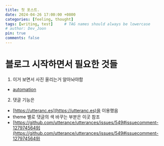 ```yaml
---
title: 첫 포스트.
date: 2024-04-26 17:00:00 +0800
categories: [feeling, thought]
tags: [writing, test]     # TAG names should always be lowercase
# author: Dev_Joon
pin: true
comments: false
---
```

# 블로그 시작하면서 필요한 것들

1. 이거 보면서 사진 올리는거 알아놔야함

- [automation](https://minutestomidnight.co.uk/blog/automation-for-my-blog-publishing-workflow/)

2. 댓글 기능은

- [https://utteranc.es](https://utteranc.es)을 이용했음
- theme 별로 댓글의 색 바꾸는 부분은 이곳 참조
- [https://github.com/utterance/utterances/issues/549#issuecomment-1279745649](https://github.com/utterance/utterances/issues/549#issuecomment-1279745649)
